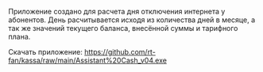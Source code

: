 Приложение создано для расчета дня отключения интернета у абонентов. 
День расчитывается исходя из количества дней в месяце, а так же значений текущего баланса, внесённой суммы и тарифного плана.

Скачать приложение: https://github.com/rt-fan/kassa/raw/main/Assistant%20Cash_v04.exe

